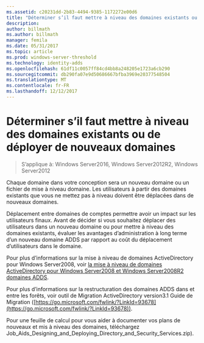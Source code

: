 ```yaml
---
ms.assetid: c20231dd-2b83-4494-9385-1172272e00d6
title: "Déterminer s’il faut mettre à niveau des domaines existants ou de déployer de nouveaux domaines"
description: 
author: billmath
ms.author: billmath
manager: femila
ms.date: 05/31/2017
ms.topic: article
ms.prod: windows-server-threshold
ms.technology: identity-adds
ms.openlocfilehash: 61df11c0057ff84cd4bb8a248205e1723a6cb290
ms.sourcegitcommit: db290fa07e9d50686667bfba3969e20377548504
ms.translationtype: MT
ms.contentlocale: fr-FR
ms.lasthandoff: 12/12/2017
---
```

# <a name="determining-whether-to-upgrade-existing-domains-or-deploy-new-domains"></a>Déterminer s’il faut mettre à niveau des domaines existants ou de déployer de nouveaux domaines

>S’applique à: Windows Server2016, Windows Server2012R2, Windows Server2012

Chaque domaine dans votre conception sera un nouveau domaine ou un fichier de mise à niveau domaine. Les utilisateurs à partir des domaines existants que vous ne mettez pas à niveau doivent être déplacées dans de nouveaux domaines.  
  
Déplacement entre domaines de comptes permettre avoir un impact sur les utilisateurs finaux. Avant de décider si vous souhaitez déplacer des utilisateurs dans un nouveau domaine ou pour mettre à niveau des domaines existants, évaluer les avantages d’administration à long terme d’un nouveau domaine ADDS par rapport au coût du déplacement d’utilisateurs dans le domaine.  
  
Pour plus d’informations sur la mise à niveau de domaines ActiveDirectory pour Windows Server2008, voir [la mise à niveau de domaines ActiveDirectory pour Windows Server2008 et Windows Server2008R2 domaines ADDS](https://technet.microsoft.com/library/cc731188.aspx).  
  
Pour plus d’informations sur la restructuration des domaines ADDS dans et entre les forêts, voir outil de Migration ActiveDirectory version3.1 Guide de Migration ([https://go.microsoft.com/fwlink/?LinkId=93678](https://go.microsoft.com/fwlink/?LinkId=93678)).  
  
Pour une feuille de calcul pour vous aider à documenter vos plans de nouveaux et mis à niveau des domaines, téléchargez Job_Aids_Designing_and_Deploying_Directory_and_Security_Services.zip).  
  


